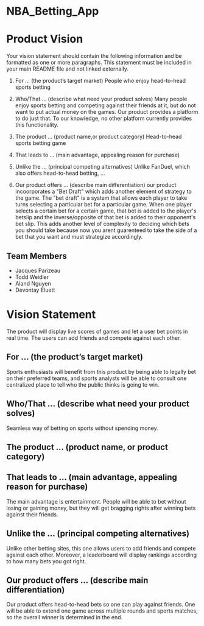 # NBA_Betting_App

# Product Vision

Your vision statement should contain the following information and be formatted as one or more paragraphs. This statement must be included in your main README file and not linked externally. 

1. For ... (the product’s target market)
	People who enjoy head-to-head sports betting
2. Who/That ... (describe what need your product solves)
	Many people enjoy sports betting and competing against their friends at it, but do not want to put actual money on the games.
	Our product provides a platform to do just that. To our knowledge, no other platform currently provides this functionality. 

3. The product ... (product name,or product category)
	Head-to-head sports betting game
	
4. That leads to ... (main advantage, appealing reason for purchase)

5. Unlike the ... (principal competing alternatives)
	Unlike FanDuel, which also offers head-to-head betting, ...
	
6. Our product offers ... (describe main differentiation)
	our product incoorporates a "Bet Draft" which adds another element of strategy to the game. The "bet draft" is a system that allows each player to take turns selecting a particular bet for a particular game. When one player selects a certain bet for a certain game, that bet is added to the player's betslip and the inverse/opposite of that bet is added to their opponent's bet slip. This adds another level of complexity to deciding which bets you should take because now you arent guarenteed to take the side of a bet that you want and must strategize accordingly. 

## Team Members

- Jacques Parizeau
- Todd Weidler
- Aland Nguyen
- Devontay Eluett

# Vision Statement
The product will display live scores of games and let a user bet points in real time. The users can add friends and compete against each other.
## For ... (the product’s target market)
Sports enthusiasts will benefit from this product by being able to legally bet on their preferred teams, and sports analysts will be able to consult one centralized place to tell who the public thinks is going to win.
## Who/That ... (describe what need your product solves)
Seamless way of betting on sports without spending money. 
## The product ... (product name, or product category)
	
## That leads to ... (main advantage, appealing reason for purchase)
The main advantage is entertainment. People will be able to bet without losing or gaining money, but they will get bragging rights after winning bets against their friends.
## Unlike the ... (principal competing alternatives)
Unlike other betting sites, this one allows users to add friends and compete against each other. Moreover, a leaderboard will display rankings according to how many bets you got right.
## Our product offers ... (describe main differentiation)
Our product offers head-to-head bets so one can play against friends. One will be able to extend one game across multiple rounds and sports matches, so the overall winner is determined in the end.
